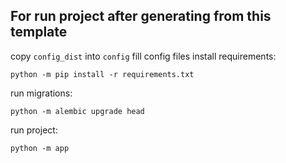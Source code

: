 ## For run project after generating from this template
copy `config_dist` into `config`
fill config files
install requirements:
```shell
python -m pip install -r requirements.txt
```
run migrations:
```shell
python -m alembic upgrade head
```
run project:
```shell
python -m app
```
